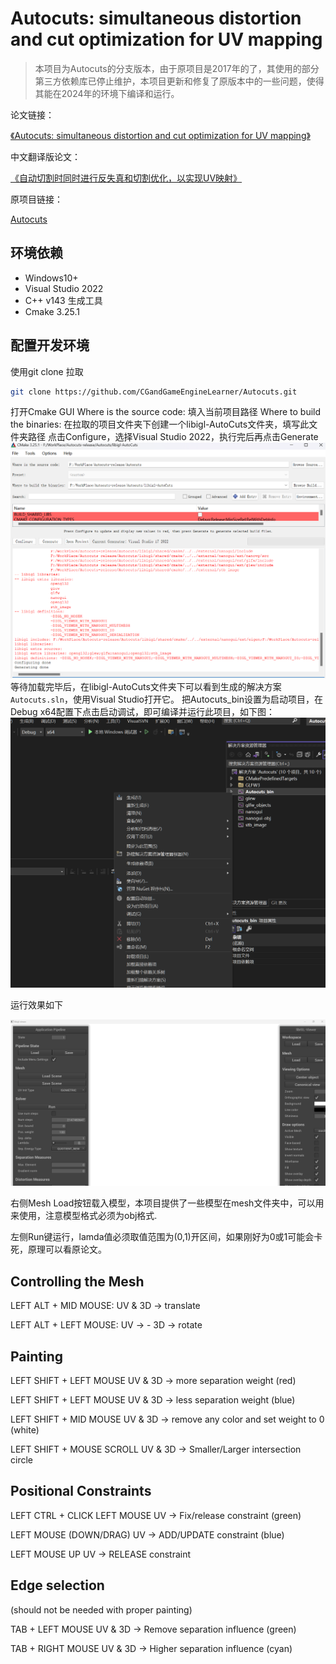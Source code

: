 Autocuts: simultaneous distortion and cut optimization for UV mapping
===================
> 本项目为Autocuts的分支版本，由于原项目是2017年的了，其使用的部分第三方依赖库已停止维护，本项目更新和修复了原版本中的一些问题，使得其能在2024年的环境下编译和运行。

论文链接：

[《Autocuts: simultaneous distortion and cut optimization for UV mapping》](https://dl.acm.org/doi/10.1145/3130800.3130845)


中文翻译版论文：

[《自动切割时同时进行反失真和切割优化，以实现UV映射》](./docs/自动切割时同时进行反失真和切割优化，以实现%20UV%20映射.md)

原项目链接：

[Autocuts](https://github.com/Roipo/Autocuts)

## 环境依赖
- Windows10+
- Visual Studio 2022
- C++ v143 生成工具
- Cmake 3.25.1
## 配置开发环境

使用git clone 拉取
```bash
git clone https://github.com/CGandGameEngineLearner/Autocuts.git
```
打开Cmake GUI
Where is the source code: 填入当前项目路径
Where to build the binaries: 在拉取的项目文件夹下创建一个libigl-AutoCuts文件夹，填写此文件夹路径
点击Configure，选择Visual Studio 2022，执行完后再点击Generate
![Cmake GUI](./illustration/p1.png)
等待加载完毕后，在libigl-AutoCuts文件夹下可以看到生成的解决方案`Autocuts.sln`，使用Visual Studio打开它。
把Autocuts_bin设置为启动项目，在Debug x64配置下点击启动调试，即可编译并运行此项目，如下图：
![Cmake GUI](./illustration/p2.png)

运行效果如下

![运行截图](./illustration/p3.png)

右侧Mesh Load按钮载入模型，本项目提供了一些模型在mesh文件夹中，可以用来使用，注意模型格式必须为obj格式.

左侧Run键运行，lamda值必须取值范围为(0,1)开区间，如果刚好为0或1可能会卡死，原理可以看原论文。

Controlling the Mesh
--------------------
LEFT ALT + MID MOUSE:
	UV & 3D -> translate
	
LEFT ALT + LEFT MOUSE:
	UV -> -
	3D -> rotate
	
Painting
--------
LEFT SHIFT + LEFT MOUSE
	UV & 3D -> more separation weight (red)

LEFT SHIFT + LEFT MOUSE
	UV & 3D -> less separation weight (blue)

LEFT SHIFT + MID MOUSE
	UV & 3D -> remove any color and set weight to 0 (white)

LEFT SHIFT + MOUSE SCROLL
	UV & 3D -> Smaller/Larger intersection circle
	
Positional Constraints
----------------------
LEFT CTRL + CLICK LEFT MOUSE
	UV -> Fix/release constraint (green)
	
LEFT MOUSE (DOWN/DRAG)
	UV -> ADD/UPDATE constraint (blue)
	
LEFT MOUSE UP
	UV -> RELEASE constraint
	
Edge selection
--------------
(should not be needed with proper painting)
	
TAB + LEFT MOUSE
	UV & 3D -> Remove separation influence (green)
	
TAB + RIGHT MOUSE
	UV & 3D -> Higher separation influence (cyan)
